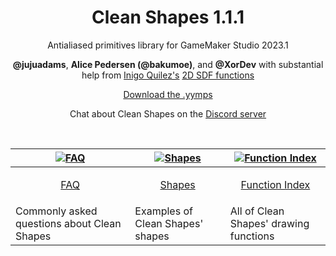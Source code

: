 <h1 align="center">Clean Shapes 1.1.1</h1>

<p align="center">Antialiased primitives library for GameMaker Studio 2023.1</p>

<p align="center"><b>@jujuadams</b>, <b>Alice Pedersen (@bakumoe)</b>, and <b>@XorDev</b> with substantial help from <a href="https://www.iquilezles.org/">Inigo Quilez's</a> <a href="https://www.iquilezles.org/www/articles/distfunctions2d/distfunctions2d.htm">2D SDF functions</a></p>

<p align="center"><a href="https://github.com/JujuAdams/clean-shapes/releases/">Download the .yymps</a></p>
<p align="center">Chat about Clean Shapes on the <a href="https://discord.gg/8krYCqr">Discord server</a></p>

&nbsp;

|[![FAQ](https://raw.githubusercontent.com/wiki/JujuAdams/scribble/images/faq.png)](https://github.com/JujuAdams/Clean-Shapes/wiki/FAQ)|[![Shapes](https://raw.githubusercontent.com/wiki/JujuAdams/scribble/images/features.png)](https://github.com/JujuAdams/Clean-Shapes/wiki/Shapes)|[![Function Index](https://raw.githubusercontent.com/wiki/JujuAdams/scribble/images/code.png)](https://github.com/JujuAdams/Clean-Shapes/wiki/Function-Index)|
|----------------------|----------------------|----------------------|
|<p align="center">[FAQ](https://github.com/JujuAdams/Clean-Shapes/wiki/FAQ)</p>|<p align="center">[Shapes](https://github.com/JujuAdams/Clean-Shapes/wiki/Shapes)</p>|<p align="center">[Function Index](https://github.com/JujuAdams/Clean-Shapes/wiki/Function-Index)</p>|
|Commonly asked questions about Clean Shapes|Examples of Clean Shapes' shapes|All of Clean Shapes' drawing functions|
